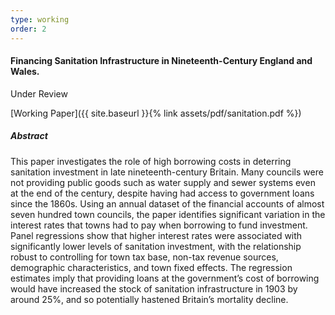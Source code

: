 ```yaml
---
type: working
order: 2
---
```


#### Financing Sanitation Infrastructure in Nineteenth-Century England and Wales.

Under Review

[Working Paper]({{ site.baseurl }}{% link assets/pdf/sanitation.pdf %})

##### Abstract

This paper investigates the role of high borrowing costs in deterring
sanitation investment in late nineteenth-century Britain. Many councils
were not providing public goods such as water supply and sewer systems
even at the end of the century, despite having had access to government
loans since the 1860s. Using an annual dataset of the financial accounts
of almost seven hundred town councils, the paper identifies significant
variation in the interest rates that towns had to pay when borrowing to
fund investment. Panel regressions show that higher interest rates were
associated with significantly lower levels of sanitation investment, with
the relationship robust to controlling for town tax base, non-tax revenue
sources, demographic characteristics, and town fixed effects. The regression
estimates imply that providing loans at the government’s cost of borrowing
would have increased the stock of sanitation infrastructure in 1903 by
around 25%, and so potentially hastened Britain’s mortality decline.
